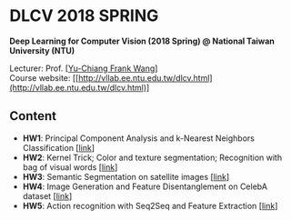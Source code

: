 # DLCV 2018 SPRING
**Deep Learning for Computer Vision (2018 Spring) @ National Taiwan University (NTU)**

Lecturer: Prof. [[Yu-Chiang Frank Wang](http://vllab.ee.ntu.edu.tw/members.html)]  
Course website: [[http://vllab.ee.ntu.edu.tw/dlcv.html](http://vllab.ee.ntu.edu.tw/dlcv.html)]

## Content
* **HW1**: Principal Component Analysis and k-Nearest Neighbors Classification [[link](https://github.com/benchang0424/DLCV2018SPRING/tree/master/hw1)]
* **HW2**: Kernel Trick; Color and texture segmentation; Recognition with bag of visual words [[link](https://github.com/benchang0424/DLCV2018SPRING/tree/master/hw2)]
* **HW3**: Semantic Segmentation on satellite images [[link](https://github.com/benchang0424/DLCV2018SPRING/tree/master/hw3)] 
* **HW4**: Image Generation and Feature Disentanglement on CelebA dataset [[link](https://github.com/benchang0424/DLCV2018SPRING/tree/master/hw4)] 
* **HW5**: Action recognition with Seq2Seq and Feature Extraction [[link](https://github.com/benchang0424/DLCV2018SPRING/tree/master/hw5)]
